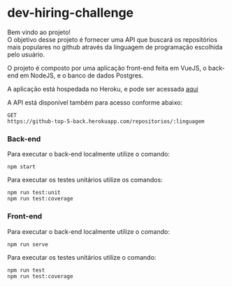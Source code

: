 # dev-hiring-challenge

Bem vindo ao projeto!\
O objetivo desse projeto é fornecer uma API que buscará os repositórios mais populares no github através da linguagem de programação escolhida pelo usuário.

O projeto é composto por uma aplicação front-end feita em VueJS, o back-end em NodeJS, e o banco de dados Postgres.

A aplicação está hospedada no Heroku, e pode ser acessada [aqui](https://github-top-5.herokuapp.com/#/repositorios)

A API está disponível também para acesso conforme abaixo:
```
GET
https://github-top-5-back.herokuapp.com/repositorios/:linguagem
```

### Back-end
Para executar o back-end localmente utilize o comando:
```
npm start
```
Para executar os testes unitários utilize os comandos:
```
npm run test:unit
npm run test:coverage 
```

### Front-end
Para executar o back-end localmente utilize o comando:
```
npm run serve
```
Para executar os testes unitários utilize o comando:
```
npm run test
npm run test:coverage
```
